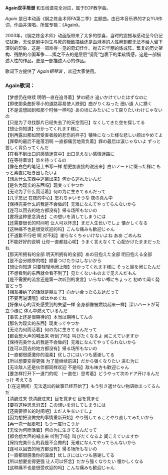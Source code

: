 

**Again双手简谱** 和五线谱完全对应，属于EOP教学曲。  
  
_Again_ 是日本动画《钢之炼金术师FA第二季》主题曲。由日本音乐界的才女YUI作词，作曲并演唱。所属专辑：《Again》。  
  
2003年，《钢之炼金术师》动画版带来了太多的惊喜，当时的震撼与感动至今仍记忆犹新，无论是剧中对生与死的极致描绘还是血淋淋的人性解剖都无法不给人留下深刻的印象，这是一部难得一见的奇幻佳作。抛去它华丽的炼成阵、繁复的历史架构、残酷的帝国军争……挥之不去的是层层“钢壳”包裹下的柔软情感，这是一部描述人性的作品，更是一部描述人心的作品。  
  
歌词下方提供了 _Again钢琴谱_ ，欢迎大家使用。

### Again歌词：

【梦想仍在继续 明明一直在追寻着】梦の続き 追いかけていたはずなのに  
【即使那条曲折窄小的道路容易使人跌倒】曲がりくねった 细い道 人に踬く  
【不是说想回到和那个时候一样吗】あの顷にみたいにって戻りたいわけじゃないの  
【只是为了寻找那片已经失去了的天空而已】なくしてきた空を探してる  
【想让你知道】分かってくれます様に  
【别再露出那如同受害者般的悲伤的样子】犠牲になった様な悲しい颜はやめてよ  
【罪孽的最后不是落泪啊 一直都痛苦地背负着】罪の最后は涙じゃないよ ずっと苦しく背负ってくんだ  
【在看不到出口的感情迷宫中】出口见えない感情迷路に  
【在等待着谁】谁を待ってるの  
【像在白色的笔记上书写一样 想更加直接的说出来】白いノートに缀った様に もっと素直に吐き出したいよ  
【想从什么东西中逃离出来】何から逃れたいんだ  
【是名为现实的东西吗】现実ってやつか  
【无论为了什么而活着】何の为に生きてるんだって  
【几乎忘记 在夜的中心】忘れちゃいそうな 夜の真ん中  
【保持完美什么的我是不会做的】无难になんてやってらんないから  
【连可以回去的地方都没有】帰る场所もないの  
【要将这种思念消去】この想いを消してしまうには  
【还需要很长的时间吧 让人可以怀念】まだ人生长いでしょ 懐かしくなる  
【这种痛不也是很受欢迎的吗】こんな痛みも歓迎じゃん  
【不道歉不行吧 啊 对不起】谢らなくちゃいけないよね ああ ごめんね  
【不能好好的说明 让你一直都挂心呢】うまく言えなくて 心配かけたままだったね  
【那天所拥有的全部 明天所拥有的全部】あの日抱えた全部 明日抱える全部  
【是不会分顺序的啦】顺番つけたりはしないから  
【想让你知道 只要轻轻地闭上眼】分かってくれます様に そっと目を闭じたんだ  
【不想看到的东西就会看不到了】见たくないものまで见えんだもん  
【是不需要的流言还是第一次听到的发言】いらない噂にちょっと 初めて闻く発言どっち  
【相互接纳了的话就是朋友了】向かい合ったら友达だって  
【不要再说谎哦】嘘はやめてね  
【好像从心的深处感受到的失望一样 全身都像被燃烧起来一样】深いハートが苛立つ様に 体ん中燃えているんだ  
【事实上还是很期待的】本当は期待してんの  
【那名为现实的东西】现実ってやつか  
【无论为何而活着】何の为に生きてるんだって  
【都会想大声的喊出来 听到了吗】叫びたくなるよ 闻こえていますか  
【保持完美什么的我是不会做的】无难になんてやってられないから  
【连可以回去的地方都没有】帰る场所もないの  
【一直都很感激你的温柔】优しさにはいつも感谢してる  
【所以想要变得更强 为了能继续前进】だから强くなりたい 进む为に  
【无论敌人还是伙伴都同样欢迎 不是吗】敌も味方も歓迎じゃん  
【要怎样打开下一道门的呢 （一直在）思考着】どうやって次のドア开けるんだっけ 考えてる  
【（在这期间）无法退出的故事已经开始了】もう引き返せない物语始まってるんだ  
【清醒过来 快清醒过来】目を覚ませ 目を覚ませ  
【要将这种思念消去】この想いを消してしまうには  
【还需要很长的时间吧】まだ人生长いでしょ  
【因为想把没做完的事情重新开始】やり残してることやり直してみたいから  
【再一次一起走吧】もう一度行こうか  
【无论为何而活着】何の为に生きてるんだって  
【都会想大声的喊出来 听到了吗】叫びたくなるよ 闻こえていますか  
【保持完美什么的我是不会做的】无难になんてやってらんないから  
【连可以回去的地方都没有】帰る场所もないの  
【一直都很感激你的温柔】优しさにはいつも感谢してる  
【所以想要变得更强 让人可以怀念】だから强くなりたい 懐かしくなる  
【这种痛不也是很受欢迎的吗】こんな痛みも歓迎じゃん

